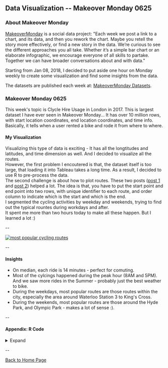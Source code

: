<head>
  <!-- Global site tag (gtag.js) - Google Analytics -->
<script async src="https://www.googletagmanager.com/gtag/js?id=UA-112502179-1"></script>
<script>
  window.dataLayer = window.dataLayer || [];
  function gtag(){dataLayer.push(arguments);}
  gtag('js', new Date());

  gtag('config', 'UA-112502179-1');
</script>
</head>


## Data Visualization -- Makeover Monday 0625

### About Makeover Monday

[MakeoverMonday](http://www.makeovermonday.co.uk/) is a social data project:
"Each week we post a link to a chart, and its data, and then you rework the chart.
Maybe you retell the story more effectively, or find a new story in the data.
We’re curious to see the different approaches you all take. Whether it’s a simple bar chart or an elaborate infographic, we encourage everyone of all skills to partake.
Together we can have broader conversations about and with data."

Starting from Jan 08, 2018, I decided to put aside one hour on Monday weekly to create some visualization and find some insights from the data.

The datasets are published each week at: [MakeoverMonday Datasets](http://www.makeovermonday.co.uk/data/).

### Makeover Monday 0625

This week's topic is Clycle Hire Usage in London in 2017. This is largest dataset I have ever seen in Makeover Monday... It has over 10 million rows, with start location coordinates, end location coordinates, and time info. 
Basically, it tells when a user rented a bike and rode it from where to where.  


#### My Visualization

Visualizing this type of data is exciting - It has all the longtitudes and latitudes, and time dimension as well. And I decided to visualize all the routes.  
However, the first problem I encoutered is that, the dataset itself is too large, that loading it into Tableau takes a long time. As a result, I decided to use R to pre-process the data.  
The second challenge is about how to plot routes. These two posts ([post 1](https://onlinehelp.tableau.com/current/pro/desktop/en-us/maps_howto_origin_destination.html) and [post 2](https://community.tableau.com/thread/122366)) helped a lot.
The idea is that, you have to put the start point and end point into two rows, with unique identifier to each route, and order column to indicate which is the start and which is the end.  
I segmented the cycling activities by weekday and weekends, trying to find out the typical rountes during workdays and after.  
It spent me more than two hours today to make all these happen. But I learned a lot :)  
  
--  
<div class='tableauPlaceholder' id='viz1529988998733' style='position: relative'>
<noscript><a href='#'>
  <img alt='most popular cycling routes ' src='https:&#47;&#47;public.tableau.com&#47;static&#47;images&#47;Ma&#47;MakeOverMonday0625&#47;mostpopularcyclingroutes&#47;1_rss.png' style='border: none' />
</a></noscript>
<object class='tableauViz'  style='display:none;'>
  <param name='host_url' value='https%3A%2F%2Fpublic.tableau.com%2F' />
  <param name='embed_code_version' value='3' /> 
  <param name='site_root' value='' />
  <param name='name' value='MakeOverMonday0625&#47;mostpopularcyclingroutes' />
  <param name='tabs' value='no' />
  <param name='toolbar' value='yes' />
  <param name='static_image' value='https:&#47;&#47;public.tableau.com&#47;static&#47;images&#47;Ma&#47;MakeOverMonday0625&#47;mostpopularcyclingroutes&#47;1.png' /> 
  <param name='animate_transition' value='yes' />
  <param name='display_static_image' value='yes' />
  <param name='display_spinner' value='yes' />
  <param name='display_overlay' value='yes' />
  <param name='display_count' value='yes' />
  <param name='filter' value='publish=yes' />
</object></div>               
<script type='text/javascript'>            
  var divElement = document.getElementById('viz1529988998733');     
  var vizElement = divElement.getElementsByTagName('object')[0];     
  vizElement.style.width='800px';vizElement.style.height='827px';      
  var scriptElement = document.createElement('script');              
  scriptElement.src = 'https://public.tableau.com/javascripts/api/viz_v1.js';      
  vizElement.parentNode.insertBefore(scriptElement, vizElement);              
</script>  
  
--  

#### Insights 
* On median, each ride is 14 minutes - perfect for comuting.  
* Most of the cylcings happened during the peak hour (8AM and 5PM). And we saw more rides in the Summer - probably just the best weather to bike.  
* During the weekdays, most popular routes are those routes within the city, especially the area around Waterloo Station 3 to King's Cross.  
* During the weekends, most popular routes are those around the Hyde Park, and Olympic Park - makes a lot of sense :).  
  
--  

#### Appendix: R Code 

<details><summary>Expand</summary>
<p>

```R
library(dplyr)
library(lubridate)

df = read.csv('TFL Cycle Hire 2017.csv')

df$StartDate = ymd_hms(df$StartDate)

df$EndDate = ymd_hms(df$EndDate)

df$weekday = wday(df$StartDate, label = TRUE)

summary(df)


routes = df %>%
    filter(StartStation.Name != EndStation.Name) %>%
    mutate(route = paste(StartStation.Name,'->',EndStation.Name),
           workday = ifelse(weekday == 'Sun' | weekday == 'Sat', 0, 1)) %>%
    group_by(route, StartStation.Lat, StartStation.Lon, EndStation.Lat, EndStation.Lon, workday) %>%
    summarise(count = n()) %>%
    arrange(workday, -count)

routes_workday = routes %>% filter(workday == 1)
routes_workday$index = 1:nrow(routes_workday)

routes_weekend = routes %>% filter(workday == 0)
routes_weekend$index = 1:nrow(routes_weekend)

routes_workday_start = routes_workday %>%
    ungroup() %>%
    select(route, StartStation.Lat, StartStation.Lon, workday, count, index) %>%
    rename(Lat = StartStation.Lat, Lon = StartStation.Lon) %>%
    mutate(path = 0)

routes_workday_end = routes_workday %>%
    ungroup() %>%
    select(route, EndStation.Lat, EndStation.Lon, workday, count, index) %>%
    rename(Lat = EndStation.Lat, Lon = EndStation.Lon) %>%
    mutate(path = 1)

routes_workday_fin = bind_rows(routes_workday_start, routes_workday_end)


routes_weekend_start = routes_weekend %>%
    ungroup() %>%
    select(route, StartStation.Lat, StartStation.Lon, workday, count, index) %>%
    rename(Lat = StartStation.Lat, Lon = StartStation.Lon) %>%
    mutate(path = 0)

routes_weekend_end = routes_weekend %>%
    ungroup() %>%
    select(route, EndStation.Lat, EndStation.Lon, workday, count, index) %>%
    rename(Lat = EndStation.Lat, Lon = EndStation.Lon) %>%
    mutate(path = 1)

routes_weekend_fin = bind_rows(routes_weekend_start, routes_weekend_end)

routes_fin = bind_rows(routes_workday_fin, routes_weekend_fin)

write.csv(routes_fin, 'routes.csv')
```
</p>
</details>

--  


<a href="https://yudong-94.github.io/personal-website/" title="Back to Home Page">Back to Home Page</a>
